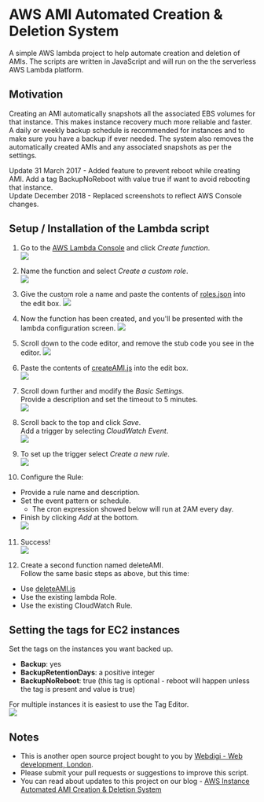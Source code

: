 # AWS AMI Automated Creation & Deletion System
A simple AWS lambda project to help automate creation and deletion of AMIs. The scripts are written in JavaScript and will run on the the serverless AWS Lambda platform.

## Motivation
Creating an AMI automatically snapshots all the associated EBS volumes for that instance. This makes instance recovery much more reliable and faster. A daily or weekly backup schedule is recommended for instances and to make sure you have a backup if ever needed. The system also removes the automatically created AMIs and any associated snapshots as per the settings.

Update 31 March 2017 - Added feature to prevent reboot while creating AMI. Add a tag BackupNoReboot with value true if want to avoid rebooting that instance.  
Update December 2018 - Replaced screenshots to reflect AWS Console changes.

## Setup / Installation of the Lambda script

1) Go to the [AWS Lambda Console](https://console.aws.amazon.com/lambda) and click _Create function_.  
![](./docs/screenshots/1-create-function.png)


2) Name the function and select _Create a custom role_.  
![](./docs/screenshots/2-create-custom-role.png)

3) Give the custom role a name and paste the contents of [roles.json](./roles/roles.json) into the edit box.
![](./docs/screenshots/3-edit-custom-role.png)

4) Now the function has been created, and you'll be presented with the lambda configuration screen.
![](./docs/screenshots/4-function-created.png)

5) Scroll down to the code editor, and remove the stub code you see in the editor.
![](./docs/screenshots/5-select-code.png)

6) Paste the contents of [createAMI.js](./lambda/createAMI.js) into the edit box.  
![](./docs/screenshots/6-paste-createAMI.png)

7) Scroll down further and modify the *Basic Settings*.  
Provide a description and set the timeout to 5 minutes.  
![](./docs/screenshots/7-modify-basic-settings.png)

8) Scroll back to the top and click _Save_.  
Add a trigger by selecting _CloudWatch Event_.  
![](./docs/screenshots/8-save-and-set-trigger.png)

9) To set up the trigger select _Create a new rule_.  
![](./docs/screenshots/9-create-new-rule.png)

10) Configure the Rule:
* Provide a rule name and description.
* Set the event pattern or schedule.
  * The cron expression showed below will run at 2AM every day.
* Finish by clicking _Add_ at the bottom.  
![](./docs/screenshots/10-configure-rule.png)

11) Success!  
![](./docs/screenshots/11-finished-function.png)

12) Create a second function named deleteAMI.  
Follow the same basic steps as above, but this time:
* Use [deleteAMI.js](./lambda/deleteAMI.js)
* Use the existing lambda Role.
* Use the existing CloudWatch Rule.

## Setting the tags for EC2 instances  

Set the tags on the instances you want backed up.  
* **Backup**: yes 
* **BackupRetentionDays**: a positive integer
* **BackupNoReboot**: true (this tag is optional - reboot will happen unless the tag is present and value is true)

For multiple instances it is easiest to use the Tag Editor.  
![](./docs/screenshots/12-edit-tags.png)



## Notes

- This is another open source project bought to you by [Webdigi - Web development, London](https://www.webdigi.co.uk/).
- Please submit your pull requests or suggestions to improve this script.
- You can read about updates to this project on our blog - [AWS Instance Automated AMI Creation & Deletion System](https://www.webdigi.co.uk/blog/2017/aws-instance-automated-ami-creation-deletion-system/)
